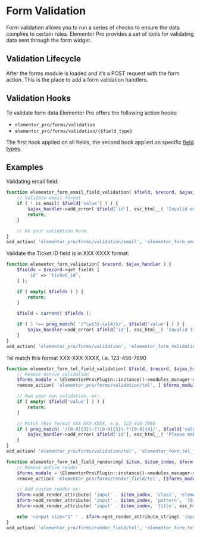 # Form Validation

Form validation allows you to run a series of checks to ensure the data complies to certain rules. Elementor Pro provides a set of tools for validating data sent through the form widget.

## Validation Lifecycle

After the forms module is loaded and it’s a POST request with the form action. This is the place to add a form validation handlers.

## Validation Hooks

To validate form data Elementor Pro offers the following action hooks:

* `elementor_pro/forms/validation`
* `elementor_pro/forms/validation/{$field_type}`

The first hook applied on all fields, the second hook applied on specific [field types](./form-fields).

## Examples

Validating email field:

```php
function elementor_form_email_field_validation( $field, $record, $ajax_handler ) {
	// Validate email format
	if ( ! is_email( $field['value'] ) ) {
		$ajax_handler->add_error( $field['id'], esc_html__( 'Invalid email address, it must be in xx@xx.xx format.', 'plugin-name' ) );
		return;
	}

	// Do your validation here.
}
add_action( 'elementor_pro/forms/validation/email', 'elementor_form_email_field_validation', 10, 3 );
```

Validate the Ticket ID field is in XXX-XXXX format:

```php
function elementor_form_validation( $record, $ajax_handler ) {
	$fields = $record->get_field( [
		'id' => 'ticket_id',
	] );

	if ( empty( $fields ) ) {
		return;
	}

	$field = current( $fields );

	if ( 1 !== preg_match( '/^\w{3}-\w{4}$/', $field['value'] ) ) {
		$ajax_handler->add_error( $field['id'], esc_html__( 'Invalid Ticket ID, it must be in XXX-XXXX format.', 'plugin-name' ) );
	}
}
add_action( 'elementor_pro/forms/validation', 'elementor_form_validation', 10, 2 );
```

Tel match this format XXX-XXX-XXXX, i.e. 123-456-7890

```php
function elementor_form_tel_field_validation( $field, $record, $ajax_handler ) {
	// Remove native validation
	$forms_module = \ElementorPro\Plugin::instance()->modules_manager->get_modules( 'forms' );
	remove_action( 'elementor_pro/forms/validation/tel', [ $forms_module->field_types['tel'], 'validation' ] );

	// Run your own validation, ex:
	if ( empty( $field['value'] ) ) {
		return;
	}

	// Match this format XXX-XXX-XXXX, e.g. 123-456-7890
	if ( preg_match( '/[0-9]{3}(-?)[0-9]{3}(-?)[0-9]{4}/', $field['value'] ) !== 1 ) {
		$ajax_handler->add_error( $field['id'], esc_html__( 'Please make sure the phone number is in XXX-XXX-XXXX format, eg: 123-456-7890', 'plugin-name' ) );
	}
}
add_action( 'elementor_pro/forms/validation/tel', 'elementor_form_tel_field_validation', 10, 3 );

function elementor_form_tel_field_rendering( $item, $item_index, $form ) {
	// Remove native render
	$forms_module = \ElementorPro\Plugin::instance()->modules_manager->get_modules( 'forms' );
	remove_action( 'elementor_pro/forms/render_field/tel', [$forms_module->field_types['tel'] , 'field_render' ], 10, 3 );

	// Add custom render ex:
	$form->add_render_attribute( 'input' . $item_index, 'class', 'elementor-field-textual' );
	$form->add_render_attribute( 'input' . $item_index, 'pattern', '[0-9]{3}(-?)[0-9]{3}(-?)[0-9]{4}' );
	$form->add_render_attribute( 'input' . $item_index, 'title', esc_html__( 'Number should be in this format xxx-xxx-xxxx.', 'plugin-name' ) );

	echo '<input size="1" ' . $form->get_render_attribute_string( 'input' . $item_index ) . '>';
}
add_action( 'elementor_pro/forms/render_field/tel', 'elementor_form_tel_field_rendering', 9, 3 );
```
